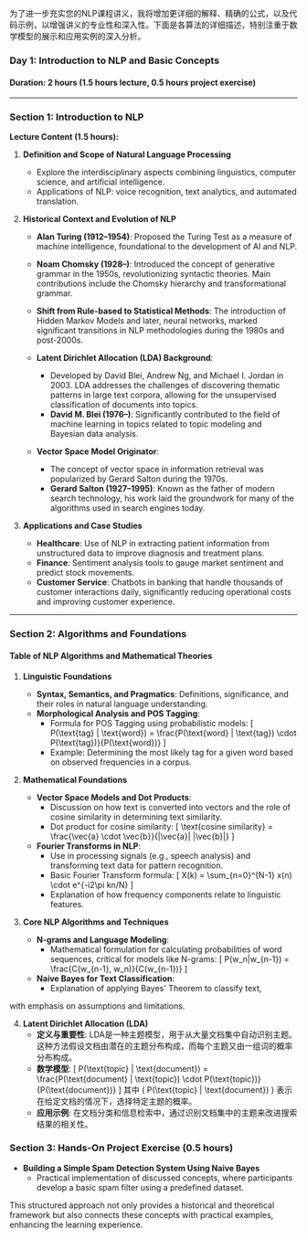 为了进一步充实您的NLP课程讲义，我将增加更详细的解释、精确的公式，以及代码示例，以增强讲义的专业性和深入性。下面是各算法的详细描述，特别注重于数学模型的展示和应用实例的深入分析。

### Day 1: Introduction to NLP and Basic Concepts

#### Duration: 2 hours (1.5 hours lecture, 0.5 hours project exercise)

---

### Section 1: Introduction to NLP

**Lecture Content (1.5 hours):**

1. **Definition and Scope of Natural Language Processing**
   - Explore the interdisciplinary aspects combining linguistics, computer science, and artificial intelligence.
   - Applications of NLP: voice recognition, text analytics, and automated translation.

2. **Historical Context and Evolution of NLP**
   - **Alan Turing (1912–1954)**: Proposed the Turing Test as a measure of machine intelligence, foundational to the development of AI and NLP.
   - **Noam Chomsky (1928–)**: Introduced the concept of generative grammar in the 1950s, revolutionizing syntactic theories. Main contributions include the Chomsky hierarchy and transformational grammar.
   - **Shift from Rule-based to Statistical Methods**: The introduction of Hidden Markov Models and later, neural networks, marked significant transitions in NLP methodologies during the 1980s and post-2000s.
   - **Latent Dirichlet Allocation (LDA) Background**:
     - Developed by David Blei, Andrew Ng, and Michael I. Jordan in 2003. LDA addresses the challenges of discovering thematic patterns in large text corpora, allowing for the unsupervised classification of documents into topics.
     - **David M. Blei (1976–)**: Significantly contributed to the field of machine learning in topics related to topic modeling and Bayesian data analysis.

   - **Vector Space Model Originator**:
     - The concept of vector space in information retrieval was popularized by Gerard Salton during the 1970s.
     - **Gerard Salton (1927–1995)**: Known as the father of modern search technology, his work laid the groundwork for many of the algorithms used in search engines today.

3. **Applications and Case Studies**
   - **Healthcare**: Use of NLP in extracting patient information from unstructured data to improve diagnosis and treatment plans.
   - **Finance**: Sentiment analysis tools to gauge market sentiment and predict stock movements.
   - **Customer Service**: Chatbots in banking that handle thousands of customer interactions daily, significantly reducing operational costs and improving customer experience.

---

### Section 2: Algorithms and Foundations

#### Table of NLP Algorithms and Mathematical Theories

1. **Linguistic Foundations**
   - **Syntax, Semantics, and Pragmatics**: Definitions, significance, and their roles in natural language understanding.
   - **Morphological Analysis and POS Tagging**:
     - Formula for POS Tagging using probabilistic models:
       \[
       P(\text{tag} | \text{word}) = \frac{P(\text{word} | \text{tag}) \cdot P(\text{tag})}{P(\text{word})}
       \]
     - Example: Determining the most likely tag for a given word based on observed frequencies in a corpus.

2. **Mathematical Foundations**
   - **Vector Space Models and Dot Products**:
     - Discussion on how text is converted into vectors and the role of cosine similarity in determining text similarity.
     - Dot product for cosine similarity:
       \[
       \text{cosine similarity} = \frac{\vec{a} \cdot \vec{b}}{\|\vec{a}\| \|\vec{b}\|}
       \]
   - **Fourier Transforms in NLP**:
     - Use in processing signals (e.g., speech analysis) and transforming text data for pattern recognition.
     - Basic Fourier Transform formula:
       \[
       X(k) = \sum_{n=0}^{N-1} x(n) \cdot e^{-i2\pi kn/N}
       \]
     - Explanation of how frequency components relate to linguistic features.

3. **Core NLP Algorithms and Techniques**
   - **N-grams and Language Modeling**:
     - Mathematical formulation for calculating probabilities of word sequences, critical for models like N-grams:
       \[
       P(w_n|w_{n-1}) = \frac{C(w_{n-1}, w_n)}{C(w_{n-1})}
       \]
   - **Naive Bayes for Text Classification**:
     - Explanation of applying Bayes' Theorem to classify text,

 with emphasis on assumptions and limitations.

4. **Latent Dirichlet Allocation (LDA)**
   - **定义与重要性**: LDA是一种主题模型，用于从大量文档集中自动识别主题。这种方法假设文档由潜在的主题分布构成，而每个主题又由一组词的概率分布构成。
   - **数学模型**:
     \[
     P(\text{topic} | \text{document}) = \frac{P(\text{document} | \text{topic}) \cdot P(\text{topic})}{P(\text{document})}
     \]
     其中 \( P(\text{topic} | \text{document}) \) 表示在给定文档的情况下，选择特定主题的概率。
   - **应用示例**: 在文档分类和信息检索中，通过识别文档集中的主题来改进搜索结果的相关性。

### Section 3: Hands-On Project Exercise (0.5 hours)
- **Building a Simple Spam Detection System Using Naive Bayes**
  - Practical implementation of discussed concepts, where participants develop a basic spam filter using a predefined dataset.

This structured approach not only provides a historical and theoretical framework but also connects these concepts with practical examples, enhancing the learning experience.
